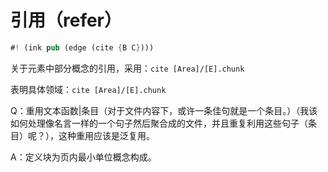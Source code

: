 
# 引用（refer）

```rs
#! (ink pub (edge (cite {B C})))
```

关于元素中部分概念的引用，采用：`cite [Area]/[E].chunk`

表明具体领域：`cite [Area]/[E].chunk`

Q：重用文本函数|条目（对于文件内容下，或许一条佳句就是一个条目。）（我该如何处理像名言一样的一个句子然后聚合成的文件，并且重复利用这些句子（条目）呢？），这种重用应该是泛复用。

A：定义块为页内最小单位概念构成。